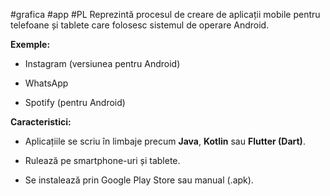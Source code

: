 #grafica #app #PL 
Reprezintă procesul de creare de aplicații mobile pentru telefoane și tablete care folosesc sistemul de operare Android.

**Exemple:**

- Instagram (versiunea pentru Android)
    
- WhatsApp
    
- Spotify (pentru Android)
    

**Caracteristici:**

- Aplicațiile se scriu în limbaje precum **Java**, **Kotlin** sau **Flutter (Dart)**.
    
- Rulează pe smartphone-uri și tablete.
    
- Se instalează prin Google Play Store sau manual (.apk).